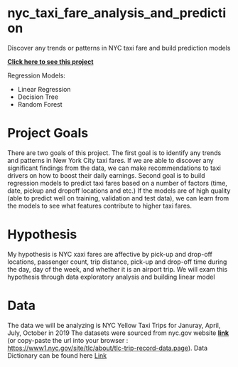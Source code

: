 # nyc_taxi_fare_analysis_and_prediction
Discover any trends or patterns in NYC taxi fare and build prediction models

**[Click here to see this project](https://yhzclaire.github.io/NYC-Taxi-Fare-Analysis/)**

Regression Models:
+ Linear Regression
+ Decision Tree
+ Random Forest

# Project Goals
There are two goals of this project. The first goal is to identify any trends and patterns in New York City taxi fares. If we are able to discover any significant findings from the data, we can make recommendations to taxi drivers on how to boost their daily earnings. Second goal is to build regression models to predict taxi fares based on a number of factors (time, date, pickup and dropoff locations and etc.) If the models are of high quality (able to predict well on training, validation and test data), we can learn from the models to see what features contribute to higher taxi fares.

# Hypothesis 
My hypothesis is NYC xaxi fares are affective by pick-up and drop-off locations, passenger count, trip distance, pick-up and drop-off time during the day, day of the week, and whether it is an airport trip. We will exam this hypothesis through data exploratory analysis and building linear model 

# Data
The data we will be analyzing is NYC Yellow Taxi Trips for Januray, April, July, October in 2019 
The datasets were sourced from nyc.gov website **[link]( https://www1.nyc.gov/site/tlc/about/tlc-trip-record-data.page)** (or copy-paste the url into your browser : https://www1.nyc.gov/site/tlc/about/tlc-trip-record-data.page).
Data Dictionary can be found here [Link](https://www1.nyc.gov/assets/tlc/downloads/pdf/data_dictionary_trip_records_yellow.pdf)
